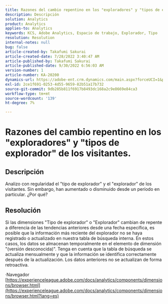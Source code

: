 ```yaml
---
title: Razones del cambio repentino en los "exploradores" y "tipos de explorador" de los visitantes.
description: Descripción
solution: Analytics
product: Analytics
applies-to: Analytics
keywords: KCS, Adobe Analytics, Espacio de trabajo, Explorador, Tipo
resolution: Resolution
internal-notes: null
bug: false
article-created-by: Takafumi Sakurai
article-created-date: 7/28/2022 3:40:47 AM
article-published-by: Takafumi Sakurai
article-published-date: 9/30/2022 6:56:03 AM
version-number: 1
article-number: KA-20200
dynamics-url: https://adobe-ent.crm.dynamics.com/main.aspx?forceUCI=1&pagetype=entityrecord&etn=knowledgearticle&id=7338840c-270e-ed11-82e5-000d3a379369
exl-id: 2ce1f691-0253-4d55-9659-82b51a17b732
source-git-commit: 9db285b811f6917b8493dc168a2c9e8669e84ca3
workflow-type: tm+mt
source-wordcount: '139'
ht-degree: 7%

---
```


# Razones del cambio repentino en los &quot;exploradores&quot; y &quot;tipos de explorador&quot; de los visitantes.

## Descripción

Analizo con regularidad el &quot;tipo de explorador&quot; y el &quot;explorador&quot; de los visitantes. Sin embargo, han aumentado o disminuido desde un período en particular. ¿Por qué?

## Resolución


Si las dimensiones &quot;Tipo de explorador&quot; o &quot;Explorador&quot; cambian de repente a diferencia de las tendencias anteriores desde una fecha específica, es posible que la información más reciente del explorador no se haya registrado o actualizado en nuestra tabla de búsqueda interna. En estos casos, los datos se almacenan temporalmente en el elemento de dimensión &quot;(versión desconocida)&quot;. Tenga en cuenta que la tabla de búsqueda se actualiza mensualmente y que la información se identifica correctamente después de la actualización. Los datos anteriores no se actualizan de forma retroactiva.

·Navegador
[https://experienceleague.adobe.com/docs/analytics/components/dimensions/browser.html](https://experienceleague.adobe.com/docs/analytics/components/dimensions/browser.html?lang=es)
